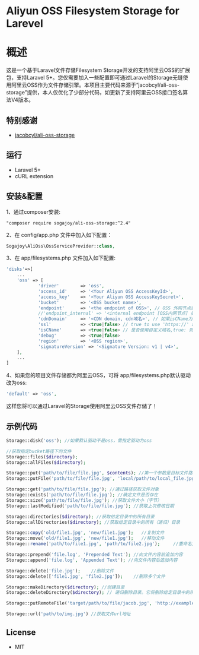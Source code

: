 # Aliyun OSS Filesystem Storage for Larevel

# 概述
这是一个基于Laravel文件存储Filesystem Storage开发的支持阿里云OSS的扩展包，支持Laravel 5+。您仅需要加入一些配置即可通过Laravel的Storage无缝使用阿里云OSS作为文件存储引擎。本项目主要代码来源于“jacobcyl/ali-oss-storage”提供，本人仅优化了少部分代码，如更新了支持阿里云OSS接口签名算法V4版本。

## 特别感谢
- [jacobcyl/ali-oss-storage](https://github.com/jacobcyl/Aliyun-oss-storage)

## 运行
- Laravel 5+
- cURL extension

## 安装&配置
1、通过composer安装:

    "composer require sogajoy/ali-oss-storage:^2.4"
    
2、在 config/app.php 文件中加入如下配置：
```php
Sogajoy\AliOss\OssServiceProvider::class,
```
3、在 app/filesystems.php 文件加入如下配置:
```php
'disks'=>[
    ...
    'oss' => [
            'driver'        => 'oss',
            'access_id'     => '<Your Aliyun OSS AccessKeyId>',
            'access_key'    => '<Your Aliyun OSS AccessKeySecret>',
            'bucket'        => '<OSS bucket name>',
            'endpoint'      => '<the endpoint of OSS>', // OSS 外网节点或自定义外部域名
            //'endpoint_internal' => '<internal endpoint [OSS内网节点] 如：oss-cn-shenzhen-internal.aliyuncs.com>', // v2.0.4 新增配置属性，如果为空，则默认使用 endpoint 配置(由于内网上传有点小问题未解决，请大家暂时不要使用内网节点上传，正在与阿里技术沟通中)
            'cdnDomain'     => '<CDN domain, cdn域名>', // 如果isCName为true, getUrl会判断cdnDomain是否设定来决定返回的url，如果cdnDomain未设置，则使用endpoint来生成url，否则使用cdn
            'ssl'           => <true|false> // true to use 'https://' and false to use 'http://'. default is false,
            'isCName'       => <true|false> // 是否使用自定义域名,true: 则Storage.url()会使用自定义的cdn或域名生成文件url， false: 则使用外部节点生成url
            'debug'         => <true|false>
            'region'        => '<OSS region>',
            'signatureVersion' => '<Signature Version: v1 | v4>',
    ],
    ...
]
```
4、如果您的项目文件存储都为阿里云OSS，可将 app/filesystems.php默认驱动改为oss:
```php
'default' => 'oss',
```
这样您将可以通过Laravel的Storage使用阿里云OSS文件存储了！

## 示例代码   

```php
Storage::disk('oss'); //如果默认驱动不是oss，需指定驱动为oss

//获取指定bucket路径下的文件
Storage::files($directory);
Storage::allFiles($directory);

Storage::put('path/to/file/file.jpg', $contents); //第一个参数是目标文件路径，第二个参数是文件内容
Storage::putFile('path/to/file/file.jpg', 'local/path/to/local_file.jpg'); //从本地路径上传文件到OSS

Storage::get('path/to/file/file.jpg'); //通过路径获取文件对象
Storage::exists('path/to/file/file.jpg'); //确定文件是否存在
Storage::size('path/to/file/file.jpg'); //获取文件大小（字节）
Storage::lastModified('path/to/file/file.jpg'); //获取上次修改日期

Storage::directories($directory); //获取给定目录中的所有目录
Storage::allDirectories($directory); //获取给定目录中的所有（递归）目录

Storage::copy('old/file1.jpg', 'new/file1.jpg');   //复制文件
Storage::move('old/file1.jpg', 'new/file1.jpg');   //移动文件
Storage::rename('path/to/file1.jpg', 'path/to/file2.jpg');     //重命名文件

Storage::prepend('file.log', 'Prepended Text'); //向文件内容前追加内容
Storage::append('file.log', 'Appended Text'); //向文件内容后追加内容

Storage::delete('file.jpg');    //删除文件
Storage::delete(['file1.jpg', 'file2.jpg']);    //删除多个文件

Storage::makeDirectory($directory); //创建目录
Storage::deleteDirectory($directory); // 递归删除目录。它将删除给定目录中的所有文件，因此请谨慎使用。

Storage::putRemoteFile('target/path/to/file/jacob.jpg', 'http://example.com/jacob.jpg'); //将远程url文件上传到OSS

Storage::url('path/to/img.jpg') //获取文件url地址
```
## License

- MIT
